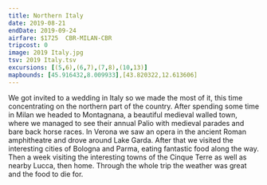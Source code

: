 ```yaml
---
title: Northern Italy
date: 2019-08-21
endDate: 2019-09-24
airfare: $1725  CBR-MILAN-CBR
tripcost: 0
image: 2019 Italy.jpg
tsv: 2019 Italy.tsv
excursions: [(5,6),(6,7),(7,8),(10,13)]
mapbounds: [45.916432,8.009933],[43.820322,12.613606]
---
```


We got invited to a wedding in Italy so we made the most of it, this time concentrating on the northern part of the country. After spending some time in Milan we headed to Montagnana, a beautiful medieval walled town, where we managed to see their annual Palio with medieval parades and bare back horse races. In Verona we saw an opera in the ancient Roman amphitheatre and drove around Lake Garda. After that we visited the interesting cities of Bologna and Parma, eating fantastic food along the way. Then a week visiting the interesting towns of the Cinque Terre as well as nearby Lucca, then home. Through the whole trip the weather was great and the food to die for.
